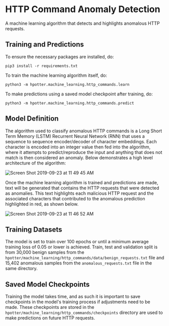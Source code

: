 # HTTP Command Anomaly Detection
A machine learning algorithm that detects and highlights anomalous HTTP requests. 
 

<!---[![Build Status](https://travis-ci.org/drsjb80/HPotter.svg?branch=master)](https://travis-ci.org/drsjb80/HPotter)---> 
## Training and Predictions
To ensure the necessary packages are installed, do:

    pip3 install -r requirements.txt 
 
To train the machine learning algorithm itself, do:

    python3 -m hpotter.machine_learning.http_commands.learn

To make predictions using a saved model checkpoint after training, do:

    python3 -m hpotter.machine_learning.http_commands.predict

## Model Definition
The algorithm used to classify anomalous HTTP commands is a Long Short Term Memory (LSTM) Recurrent Neural Network 
(RNN) that uses a sequence to sequence encoder/decoder of character embeddings. Each character is encoded into an 
integer value then fed into the algorithm, where it attempts to predict/reproduce the input and anything that
does not match is then considered an anomaly. Below demonstrates a high level architecture of the algorithm:

![Screen Shot 2019-09-23 at 11 49 45 AM](https://user-images.githubusercontent.com/32188816/65449483-52a9d300-ddf8-11e9-8af0-4d2840a9e167.png)
 
Once the machine learning algorithm is trained and predictions are made, text will be generated
that contains the HTTP requests that were detected as anomalies. This text highlights each malicious HTTP request
and the associated characters that contributed to the anomalous prediction highlighted in red, as shown below.
  
  
![Screen Shot 2019-09-23 at 11 46 52 AM](https://user-images.githubusercontent.com/32188816/65449319-f646b380-ddf7-11e9-9036-7ae2ff520b7e.png)

  
## Training Datasets
The model is set to train over 100 epochs or until a minimum average training loss of 0.05 or lower is 
achieved. Train, test and validation split is from 30,000 benign samples from the `hpotter/machine_learning/http_commands/data/benign_requests.txt`
file and 15,402 anomalous samples from the `anomalous_requests.txt` file in the same directory.
  
## Saved Model Checkpoints
Training the model takes time, and as such it is important to save checkpoints in the model's training
process if adjustments need to be made. These checkpoints are stored in the `hpotter/machine_learning/http_commands/checkpoints`
directory are used to make predictions on future HTTP requests.
